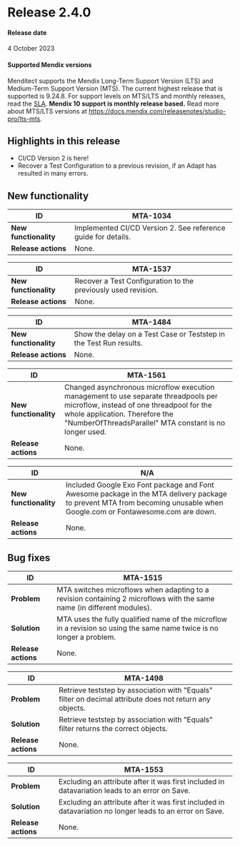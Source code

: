 # Release 2.4.0

#### Release date

4 October 2023

#### Supported Mendix versions

Menditect supports the Mendix Long-Term Support Version (LTS) and Medium-Term Support Version (MTS). The current highest release that is supported is 9.24.8.
For support levels on MTS/LTS and monthly releases, read the [SLA](../legal/sla). **Mendix 10 support is monthly release based.**
Read more about MTS/LTS versions at https://docs.mendix.com/releasenotes/studio-pro/lts-mts.

## Highlights in this release

 - CI/CD Version 2 is here! 
 - Recover a Test Configuration to a previous revision, if an Adapt has resulted in many errors.

## New functionality 

| ID                    | MTA-1034                                                      |
| --------------------- | ------------------------------------------------------------- |
| __New functionality__ | Implemented CI/CD Version 2. See reference guide for details. |
| __Release actions__   | None.                                                         |


| ID                    | MTA-1537                                                      |
| --------------------- | ------------------------------------------------------------- |
| __New functionality__ | Recover a Test Configuration to the previously used revision. |
| __Release actions__   | None.                                                         |


| ID                    | MTA-1484                                                           |
| --------------------- | ------------------------------------------------------------------ |
| __New functionality__ | Show the delay on a Test Case or Teststep in the Test Run results. |
| __Release actions__   | None.                                                              |


| ID                    | MTA-1561                                                                                                                                                                                                                    |
| --------------------- | --------------------------------------------------------------------------------------------------------------------------------------------------------------------------------------------------------------------------- |
| __New functionality__ | Changed asynchronous microflow execution management to use separate threadpools per microflow, instead of one threadpool for the whole application. Therefore the "NumberOfThreadsParallel" MTA constant is no longer used. |
| __Release actions__   | None.                                                                                                                                                                                                                       |


| ID                    | N/A                                                                                                                                                                      |
| --------------------- | ------------------------------------------------------------------------------------------------------------------------------------------------------------------------ |
| __New functionality__ | Included Google Exo Font package and Font Awesome package in the MTA delivery package to prevent MTA from becoming unusable when Google.com or Fontawesome.com are down. |
| __Release actions__   | None.                                                                                                                                                                    |


## Bug fixes

| ID                  | MTA-1515                                                                                                               |
| ------------------- | ---------------------------------------------------------------------------------------------------------------------- |
| __Problem__         | MTA switches microflows when adapting to a revision containing 2 microflows with the same name (in different modules). |
| __Solution__        | MTA uses the fully qualified name of the microflow in a revision so using the same name twice is no longer a problem.  |
| __Release actions__ | None.                                                                                                                  |


| ID                  | MTA-1498                                                                                                |
| ------------------- | ------------------------------------------------------------------------------------------------------- |
| __Problem__         | Retrieve teststep by association with "Equals" filter on decimal attribute does not return any objects. |
| __Solution__        | Retrieve teststep by association with "Equals" filter returns the correct objects.                      |
| __Release actions__ | None.                                                                                                   |


| ID                  | MTA-1553                                                                                                 |
| ------------------- | -------------------------------------------------------------------------------------------------------- |
| __Problem__         | Excluding an attribute after it was first included in datavariation leads to an error on Save.           |
| __Solution__        | Excluding an attribute after it was first included in datavariation no longer leads to an error on Save. |
| __Release actions__ | None.                                                                                                    |

<br/>

 